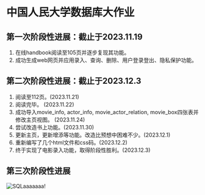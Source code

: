 # 中国人民大学数据库大作业
## 第一次阶段性进展：截止于2023.11.19
1. 在线handbook阅读至105页并逐步复现其功能。
2. 成功生成web网页并应用录入、查询、删除、用户登录登出、隐私保护功能。
## 第二次阶段性进展：截止于2023.12.3
1. 阅读至112页。(2023.11.21)
2. 阅读完毕。 (2023.11.22)
3. 成功导入movie_info, actor_info, movie_actor_relation, movie_box四张表并修改主页视图。 (2023.11.24)
4. 尝试改造书上功能。(2023.11.30)
5. 更新主页，更新增添等功能。改造比预想中困难不少。(2023.12.1)
6. 重新编写了几个html文件和css码。(2023.12.2)
7. 终于实现了电影录入功能，取得阶段性胜利。(2023.12.3)
## 第三次阶段性进展



![SQLaaaaaaa!](https://github.com/silver-cavalier/silver-cavalier.github.com/assets/150137255/06a46922-bbc1-4482-9785-940482d25578)
